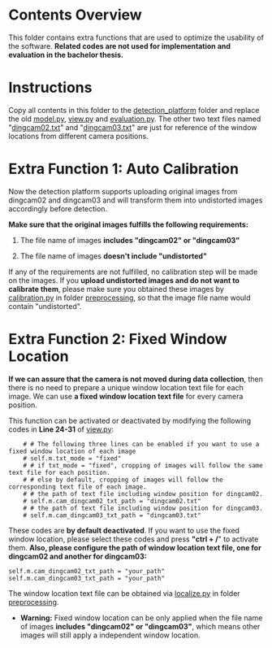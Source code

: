 # Contents Overview

This folder contains extra functions that are used to optimize the usability of the software. **Related codes are not used for implementation and evaluation in the bachelor thesis.**  

# Instructions

Copy all contents in this folder to the [detection_platform](https://git.mylab.th-luebeck.de/xinchen.yang/building-management-machine-vision/-/tree/main/detection_platform) folder and replace the old [model.py](https://git.mylab.th-luebeck.de/xinchen.yang/building-management-machine-vision/-/blob/main/detection_platform/model.py), [view.py](https://git.mylab.th-luebeck.de/xinchen.yang/building-management-machine-vision/-/blob/main/detection_platform/view.py) and [evaluation.py](https://git.mylab.th-luebeck.de/xinchen.yang/building-management-machine-vision/-/blob/main/detection_platform/evaluation.py). The other two text files named "[dingcam02.txt](https://git.mylab.th-luebeck.de/xinchen.yang/building-management-machine-vision/-/blob/main/extra%20functions/dingcam02.txt)" and "[dingcam03.txt](https://git.mylab.th-luebeck.de/xinchen.yang/building-management-machine-vision/-/blob/main/extra%20functions/dingcam03.txt)" are just for reference of the window locations from different camera positions.

# Extra Function 1:  Auto Calibration

Now the detection platform supports uploading original images from dingcam02 and dingcam03 and will transform them into undistorted images accordingly before detection.

**Make sure that the original images fulfills the following requirements:**

1. The file name of images **includes "dingcam02" or "dingcam03"** 

1. The file name of images **doesn't include "undistorted"**

If any of the requirements are not fulfilled, no calibration step will be made on the images. If you **upload undistorted images and do not want to calibrate them**, please make sure you obtained these images by [calibration.py](https://git.mylab.th-luebeck.de/xinchen.yang/building-management-machine-vision/-/blob/main/preprocessing/calibration.py) in folder [preprocessing](https://git.mylab.th-luebeck.de/xinchen.yang/building-management-machine-vision/-/tree/main/preprocessing), so that the image file name would contain "undistorted".

# Extra Function 2: Fixed Window Location

**If we can assure that the camera is not moved during data collection**, then there is no need to prepare a unique window location text file for each image. We can use **a fixed window location text file** for every camera position.

This function can be activated or deactivated by modifying the following codes in **Line 24-31** of [view.py](https://git.mylab.th-luebeck.de/xinchen.yang/building-management-machine-vision/-/blob/main/extra%20functions/view.py):

        # # The following three lines can be enabled if you want to use a fixed window location of each image
        # self.m.txt_mode = "fixed"
        # # if txt_mode = "fixed", cropping of images will follow the same text file for each position.
        # # else by default, cropping of images will follow the corresponding text file of each image.
        # # the path of text file including window position for dingcam02.
        # self.m.cam_dingcam02_txt_path = "dingcam02.txt"
        # # the path of text file including window position for dingcam03.
        # self.m.cam_dingcam03_txt_path = "dingcam03.txt"

These codes are **by default deactivated**. If you want to use the fixed window location, please select these codes and press **"ctrl + /**" to activate them. **Also, please configure the path of window location text file, one for dingcam02 and another for dingcam03:**

    self.m.cam_dingcam02_txt_path = "your_path"
    self.m.cam_dingcam03_txt_path = "your_path"

The window location text file can be obtained via [localize.py](https://git.mylab.th-luebeck.de/xinchen.yang/building-management-machine-vision/-/blob/main/preprocessing/localize.py) in folder [preprocessing](https://git.mylab.th-luebeck.de/xinchen.yang/building-management-machine-vision/-/tree/main/preprocessing).

- **Warning:** Fixed window location can be only applied when
the file name of images **includes "dingcam02" or "dingcam03"**, which means other images will still apply a independent window location.
